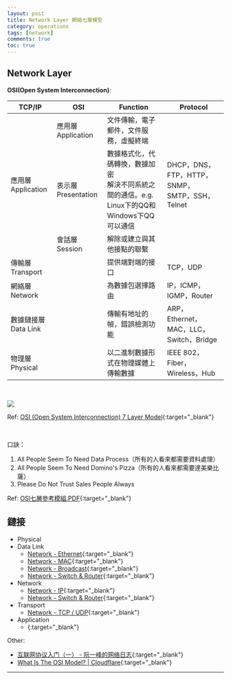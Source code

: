 ```yaml
---
layout: post
title: Network Layer 網絡七層模型
category: operations
tags: [network]
comments: true
toc: true
---
```


## Network Layer

**OSI(Open System Interconnection)**:

<table>
    <thead>
        <tr>
            <th>TCP/IP</th>
            <th>OSI</th>
            <th>Function</th>
            <th>Protocol</th>
        </tr>
    </thead>
    <tbody>
        <tr>
            <td rowspan="3">應用層 Application</td>
            <td>應用層 Application</td>
            <td>文件傳輸，電子郵件，文件服務，虛擬終端</td>
            <td rowspan="3">DHCP，DNS，FTP，HTTP，SNMP，SMTP，SSH，Telnet</td>
        </tr>
        <tr>
            <td>表示層 Presentation</td>
            <td>數據格式化，代碼轉換，數據加密<br>解決不同系統之間的通信。e.g. Linux下的QQ和Windows下QQ可以通信</td>
        </tr>
        <tr>
            <td>會話層 <br>Session</td>
            <td>解除或建立與其他接點的聯繫</td>
        </tr>
        <tr>
            <td colspan="2">傳輸層 <br>Transport</td>
            <td>提供端對端的接口</td>
            <td>TCP，UDP</td>
        </tr>
        <tr>
            <td colspan="2">網絡層 <br>Network</td>
            <td>為數據包選擇路由</td>
            <td>IP，ICMP，IGMP，Router</td>
        </tr>
        <tr>
            <td colspan="2">數據鏈接層 <br>Data Link</td>
            <td>傳輸有地址的幀，錯誤檢測功能</td>
            <td>ARP，Ethernet，MAC，LLC，Switch，Bridge</td>
        </tr>
        <tr>
            <td colspan="2">物理層 <br>Physical</td>
            <td>以二進制數據形式在物理媒體上傳輸數據</td>
            <td>IEEE 802，Fiber，Wireless，Hub</td>
        </tr>
    </tbody>
</table>

<br>

![](https://www.hauchenglee.com/assets/images/operations/osi-7-layer-model.png)

Ref: [OSI (Open System Interconnection) 7 Layer Model](http://www.howtocisco.com/ccna/ccna2.htm){:target="_blank"}

<br>

口訣：
1. All People Seem To Need Data Process（所有的人看來都需要資料處理）
1. All People Seem To Need Domino's Pizza（所有的人看來都需要達美樂比薩）    
1. Please Do Not Trust Sales People Always

Ref: [OSI七層參考模組.PDF](https://bit.ly/2VQpWRt){:target="_blank"}

## 鏈接

- Physical
- Data Link
   - [Network - Ethernet](https://www.hauchenglee.com/network-2-ethernet/){:target="_blank"}
   - [Network - MAC](https://www.hauchenglee.com/network-2-mac/){:target="_blank"}
   - [Network - Broadcast](https://www.hauchenglee.com/network-broadcast/){:target="_blank"}
   - [Network - Switch & Router](https://www.hauchenglee.com/network-switch-router/){:target="_blank"}
- Network
   - [Network - IP](https://www.hauchenglee.com/network-ip/){:target="_blank"}
   - [Network - Switch & Router](https://www.hauchenglee.com/network-switch-router/){:target="_blank"}
- Transport
   - [Network - TCP / UDP](https://www.hauchenglee.com/network-tcp-udp/){:target="_blank"}
- Application
   - [](){:target="_blank"}

Other:
- [互联网协议入门（一） - 阮一峰的网络日志](http://www.ruanyifeng.com/blog/2012/05/internet_protocol_suite_part_i.html){:target="_blank"}
- [What Is The OSI Model? \| Cloudflare](https://www.cloudflare.com/learning/ddos/glossary/open-systems-interconnection-model-osi/){:target="_blank"}

---